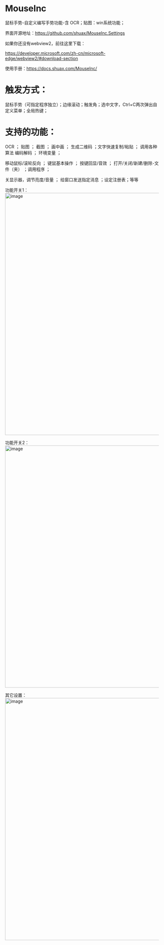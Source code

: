 # MouseInc

鼠标手势-自定义编写手势功能-含 OCR；贴图：win系统功能；

界面开源地址：https://github.com/shuax/MouseInc.Settings

如果你还没有webview2，前往这里下载：

https://developer.microsoft.com/zh-cn/microsoft-edge/webview2/#download-section

使用手册：https://docs.shuax.com/MouseInc/

# 触发方式：

鼠标手势（可指定程序独立）；边缘滚动；触发角；选中文字，Ctrl+C两次弹出自定义菜单；全局热键；

# 支持的功能：

OCR ； 贴图 ； 截图 ； 画中画 ； 生成二维码 ；文字快速复制/粘贴 ； 调用各种算法 编码解码 ； 环境变量 ； 

移动鼠标/滚轮反向  ； 键鼠基本操作 ； 按键回显/音效 ； 打开/关闭/新建/删除-文件（夹） ；调用程序 ；

关显示器，调节亮度/音量 ； 给窗口发送指定消息 ；设定注册表；等等


功能开关1：
<img width="1186" height="793" alt="image" src="https://github.com/user-attachments/assets/58560339-ac82-4a3b-b3d4-407505c157b7" />

功能开关2：
<img width="1186" height="793" alt="image" src="https://github.com/user-attachments/assets/5348b299-3c84-4acc-8c7e-09338392a454" />

其它设置：
<img width="1186" height="793" alt="image" src="https://github.com/user-attachments/assets/ae1e17e9-2f92-4a30-b311-01b2bf785dac" />

